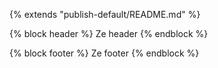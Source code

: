 {% extends "publish-default/README.md" %}

{% block header %}
Ze header
{% endblock %}

{% block footer %}
Ze footer
{% endblock %}
